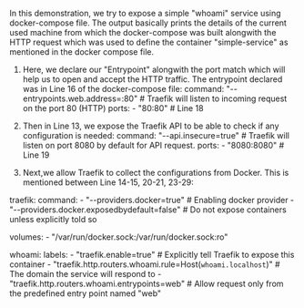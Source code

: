 In this demonstration, we try to expose a simple "whoami" service using docker-compose file. The output basically prints the details of the current used machine from which the docker-compose was built alongwith the HTTP request which was used to define the container "simple-service" as mentioned in the docker compose file.

1. Here, we declare our "Entrypoint" alongwith the port match which will help us to open and accept the HTTP traffic. The entrypoint declared was in Line 16 of the docker-compose file:
    command:
        "--entrypoints.web.address=:80"         # Traefik will listen to incoming request on the port 80 (HTTP)
        ports:
          - "80:80"                             # Line 18
2. Then in Line 13, we expose  the Traefik API to be able to check if any configuration is needed:
    command:
        "--api.insecure=true"                   # Traefik will listen on port 8080 by default for API request.
    ports:
          - "8080:8080"                         # Line 19
       
3. Next,we allow Traefik to collect the configurations from Docker. This is mentioned between  Line 14-15, 20-21, 23-29:

  traefik:
  command:
    - "--providers.docker=true"                        # Enabling docker provider
    - "--providers.docker.exposedbydefault=false"      # Do not expose containers unless explicitly told so
    
  volumes:
    - "/var/run/docker.sock:/var/run/docker.sock:ro"

whoami:
  labels:
    - "traefik.enable=true"                                                     # Explicitly tell Traefik to expose this container
    - "traefik.http.routers.whoami.rule=Host(`whoami.localhost`)"               # The domain the service will respond to
    - "traefik.http.routers.whoami.entrypoints=web"                             # Allow request only from the predefined entry point named "web"
